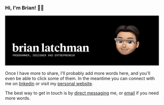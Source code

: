 ### Hi, I'm Brian! 👋🏽

<img src="https://github.com/latxh/latxh/blob/master/memoji_latch.gif">

Once I have more to share, I'll probably add more words here, and you'll even be able to click some of them. In the meantime you can connect with me on <a href="https://ca.linkedin.com/in/brian-latchman" target="_blank">linkedin</a> or visit my <a href="https://latchman.ca/" target="_blank">personal website</a>.

The best way to get in touch is by <a href="https://www.instagram.com/latxhman/" target="_blank">direct messaging</a> me, or <a href="mailto:latxhman@gmail.com" target="_blank">email</a> if you need more words.
